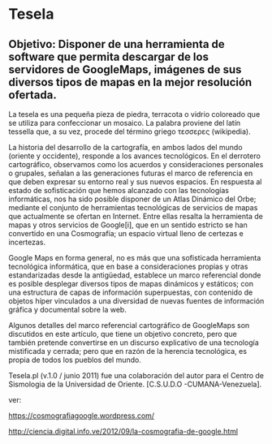 Tesela 
====

Objetivo: Disponer de una herramienta de software que permita descargar de los servidores de GoogleMaps, imágenes de sus diversos tipos de mapas en la mejor resolución ofertada.
----

La tesela es una pequeña pieza de piedra, terracota o vidrio coloreado que se utiliza para confeccionar un mosaico. La palabra proviene del latín tessella que, a su vez, procede del término griego τεσσερες (wikipedia).

La historia del desarrollo de la cartografía, en ambos lados del mundo (oriente y occidente), responde a los avances tecnológicos. En el derrotero cartográfico, observamos como los acuerdos y consideraciones personales o grupales, señalan a las generaciones futuras el marco de referencia en que deben expresar su entorno real y sus nuevos espacios. En respuesta al estado de sofisticación que hemos alcanzado con las tecnologías informáticas, nos ha sido posible disponer de un Atlas Dinámico del Orbe; mediante el conjunto de herramientas tecnológicas de servicios de mapas que actualmente se ofertan en Internet. Entre ellas resalta la herramienta de mapas y otros servicios de Google[i], que en un sentido estricto se han convertido en una Cosmografía; un espacio virtual lleno de certezas e incertezas.

Google Maps en forma general, no es más que una sofisticada herramienta tecnológica informática, que en base a consideraciones propias y otras estandarizadas desde la antigüedad, establece un marco referencial donde es posible desplegar diversos tipos de mapas dinámicos y estáticos; con una estructura de capas de información superpuestas, con contenido de objetos híper vinculados a una diversidad de nuevas fuentes de información gráfica y documental sobre la web. 

Algunos detalles del marco referencial cartográfico de GoogleMaps son discutidos en este artículo, que tiene un  objetivo concreto, pero que también pretende convertirse en un discurso explicativo de una tecnología mistificada y cerrada; pero que en razón de la herencia tecnológica, es propia de todos los pueblos del mundo.

Tesela.pl (v.1.0 / junio 2011) fue una colaboración del autor para el  Centro de Sismologia de la Universidad de Oriente. [C.S.U.D.O -CUMANA-Venezuela]. 

ver: 

https://cosmografiagoogle.wordpress.com/

http://ciencia.digital.info.ve/2012/09/la-cosmografia-de-google.html
